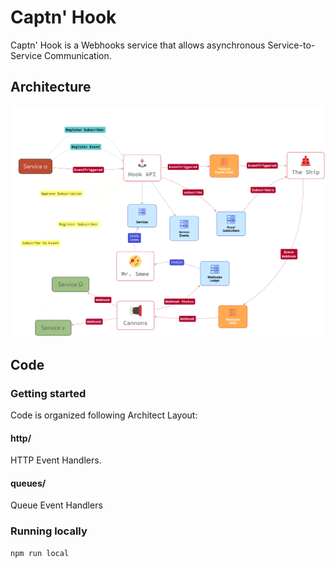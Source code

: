 # Captn' Hook

Captn' Hook is a Webhooks service that allows asynchronous Service-to-Service Communication.


## Architecture

![Captn' Hook](./docs/diagrams/Captn%27%20Hook%20-%20v1.png)

## Code

### Getting started

Code is organized following Architect Layout:

#### http/

HTTP Event Handlers.

#### queues/

Queue Event Handlers

### Running locally

```
npm run local
```
